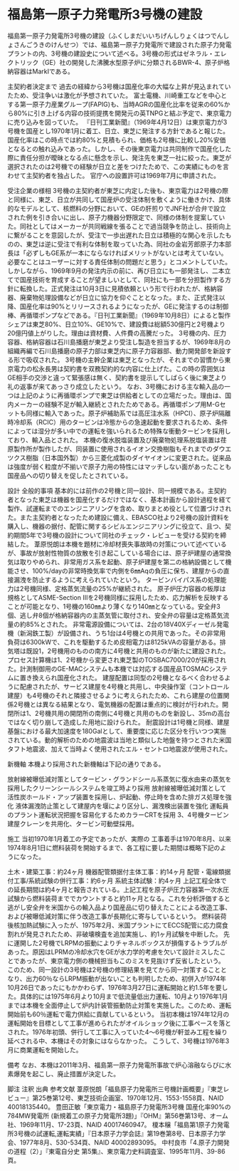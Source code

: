 # 福島第一原子力発電所3号機の建設

福島第一原子力発電所3号機の建設（ふくしまだいいちげんしりょくはつでんしょさんごうきのけんせつ）では、福島第一原子力発電所で建設された原子力発電プラントの内、3号機の建設史について述べる。3号機の形式はゼネラル・エレクトリック（GE）社の開発した沸騰水型原子炉に分類されるBWR-4、原子炉格納容器はMarkIである。

主契約者決定まで
過去の経緯から3号機は国産化率の大幅な上昇が見込まれていたため、受注争いは激化が予想されていた。
富士電機、川崎重工などを中心とする第一原子力産業グループ(FAPIG)も、当時AGRの国産化比率を従来の60%から80%に引き上げる内容の技術提携を開発元の英TNPGと結ぶ予定で、東京電力に売り込みを図っていた。
『日刊工業新聞』（1969年4月12日）は東京電力が3号機を国産とし1970年1月に着工、日立、東芝に発注する方針であると報じた。国産化率はこの時点では約80%と見積もられ、価格も2号機に比較し20%安価となるとの触れ込みであった。しかし、その後東京電力は共同制作で国産化した際に責任分担が曖昧となる点に懸念を示し、発注先を東芝一社に絞った。東芝が選択されたのは2号機での経験が日立と差をつけたためで、この実績にものを言わせて主契約者を独占した。
官庁への設置許可は1969年7月に申請された。

受注企業の様相
3号機の主契約者が東芝に内定した後も、東京電力は2号機の際と同様に、東芝、日立が共同して国産炉の受注体制を敷くように働きかけ、具体的なモデルとして、核燃料の分野において、GEの肝煎りでJNF社が合弁で設立された例を引き合いに出し、原子力機器分野限定で、同様の体制を提案していた。同社としてはメーカーが共同戦線を張ることで過当競争を防止し、技術向上に繋がることを意図したが、受注で一歩出遅れた日立は積極的な関心を示したものの、東芝は逆に受注で有利な体制を取っていた為、同社の金岩芳郎原子力本部長は「必ずしもGE系が一本にならなければメリットがないとは考えていない。必要なことはユーザーに対する責任体制の問題だと思う」とコメントしていた。
しかしながら、1969年9月の発注内示の前に、再び日立にも一部発注し、二本立てで国産技術を育成することが望ましいとして、同社にも一部を分担製作する方針に転換した。正式発注は10月3日に見積依頼という形で行われたが、格納容器、廃棄物処理設備などが日立に協力を仰ぐこととなった。また、正式発注以降、国産化率は90%とリリースされるようになったが、GEに発注するのは制御棒、再循環ポンプなどである。『日刊工業新聞』（1969年10月8日）によると製作シェアは東芝80%、日立10%、GE10%で、建設費は総額530億円と2号機より20億円値上がりした。理由は資材費、人件費の高騰だった。
3号機の内、圧力容器、格納容器は石川島播磨が東芝より受注し製造を担当するが、1969年8月の組織再編で石川島播磨の原子力部は東芝内に原子力容器部、動力開発部を新設する形で吸収された。
3号機の主幹企業は東芝となったが、それまでの習慣から東京電力の松永長男は契約書を双務契約的な内容に仕上げた。この時の雰囲気はGE相手の交渉と違って緊張感は無く、契約書を提示してしばらく後に東芝より礼の返事が来てあっさり成立したという。
なお、3号機における主な輸入品の一つは上記のように再循環ポンプで東芝は供給者としての立場だった。理由は、国内メーカーの経験不足が輸入継続とされたためである。再循環ポンプ用M-Gセットも同様に輸入であった。原子炉補助系では高圧注水系（HPCI）、原子炉隔離時冷却系（RCIC）用のタービンは冷態からの急速起動を要求されるため、条件によっては湿分が多い中での運転を強いられるため特殊な衝動タービンを採用しており、輸入品とされた。
本機の復水脱塩装置及び廃棄物処理系脱塩装置は荏原製作所が製作したが、同装置に使用されるイオン交換樹脂もそれまでのダウエツクス樹脂（日本国外製）から三菱化成製のダイヤイオンに変更された。従来品は強度が弱く粒度が不揃いで原子力用の特性にはマッチしない面があったことも国産品への切り替えを促したとされている。

設計
全般的事項
基本的には前作の2号機と同一設計、同一規模である。主契約者となった東芝は機器を国産化するだけではなく、基本計画から設計過程を経て製作、試運転までのエンジニアリングを含め、取りまとめ役として位置づけされた。また主契約者となったため建設に備え、EBASCO社より2号機の設計資料を購入し、機器の据付、配管に関するシビルエンジニアリングに役立て、且つ、契約期間5年で3号機の設計について同社のチェック・レビューを受ける契約を締結した。
葦原悦朗は本機を題材に冷却材喪失事故時の対策について述べているが、事故が放射性物質の放散を引き起こしている場合には、原子炉建屋の通常換気は取りやめられ、非常用ガス系を起動、原子炉建屋を第二の格納設備として機能させ、100%/dayの非常時換気率で内側を6㎜Aqの負圧に保ち、建屋からの直接漏洩を防止するように考えられていたという。
タービンバイパス系の処理能力は2号機同様、定格蒸気流量の25%が継続された。
原子炉圧力容器の板厚は規格としてASME-Section IIIを2号機同様に採用したため、応力解析を反映することが可能となり、1号機の160㎜より薄くなり140㎜となっている。安全弁3個、逃し弁8個が格納容器内の主蒸気管に取付され、安全弁の容量は定格蒸気流量の約85%とされた。
非常電源設備については、2台の18V40Xディーゼル発電機（新潟鉄工製）が設備され、うち1台は4号機との共用であった。その非常用負荷は6300kWで、これを駆動するため皮相電力は8125kVAの容量がある。排気塔は既設1，2号機用のものの南方に4号機と共用のものが新たに建設された。
プロセス計算機は1、2号機から変更され東芝製のTOSBAC7000/20が採用された。計測制御用のGE-MACシステムも本機では対応する国産品TOSMACシステムに置き換えられ国産化された。
建屋配置は同型の2号機となるべく合わせるように配慮されたが、サービス建屋を4号機と共用し、中央操作室（コントロール建屋）も4号機のそれと隣接させるように考えられたため、これら建屋の位置関係2号機とは異なる結果となり、電気機器の配置は重点的に検討が行われた。開閉所は1、2号機共用の開閉所の南側に4号機と共用のものを新設し、35mの高台ではなく切り崩して造成した用地に設けられた。
耐震設計は1号機と同様、建屋基盤における最大加速度を180Galとして、重要度に応じた区分を行いつつ実施されている。動的解析のための地震波は当地と類似した地盤を持つとされた米国タフト地震波、加えて当時よく使用されたエル・セントロ地震波が使用された。

新機軸
本機より採用された新機軸は下記の通りである。

放射線被曝低減対策としてタービン・グランドシール系蒸気に復水由来の蒸気を採用したクリーンシールシステムを竣工時より採用
放射線被曝低減対策として活性炭ホールド・アップ装置を採用し、炉起動、停止時を含めた排ガス処理を強化
液体漏洩防止策として建屋内を堰により区分し、漏洩検出装置を強化
運転員のプラント運転状況把握を容易化するためカラーCRTを採用
3、4号機タービン建屋クレーンを共用化、タービン可動壁採用。

施工
当初1970年1月着工の予定であったが、実際の
工事着手は1970年8月、以来1974年8月1日に燃料装荷を開始するまで、各工程に要した期間は概略下記のようになった。

土木・建築工事：約24ヶ月
機器配管類据付主体工事：約14ヶ月
配管・電線類据付工事/系統試験の併行工事：約6ヶ月
系統主体試験：約4ヶ月
上記工程全体での延長期間は約4ヶ月と報告されている。上記工程を原子炉圧力容器第一次水圧試験から燃料装荷まででカウントすると約11ヶ月となる。これを分析評価すると逃がし安全弁を米国からの輸入品より国産品に切り替えたことによる改造工事、および被曝低減対策に伴う改造工事が長期化に寄与しているという。
燃料装荷後核加熱試験に入ったが、1975年2月、米国プラントにてECCS配管に応力腐食割れが発見されたため、非破壊検査を追加実施し、約1ヶ月試験を中断した。
先に運開した2号機でLRPMの振動によりチャネルボックスが損傷するトラブルがあった。原因はLPRMの冷却水穴をGEが水力学的考慮を欠いて設計ミスしたことであったが、東京電力側の機械担当もこのミスを見抜けず反省したという。
このため、同一設計の3号機は2号機の修理結果を見てから同一対策することとなり、出力60％ならLRPM振動が出ないことも判明したため、初併入が1974年10月26日であったにもかかわらず、1976年3月27日に運転開始と約1.5年を要した。具体的には1975年6月より10月まで低流量低出力運転、10月より1976年1月までは本機を全面停止して炉内計装管振動防止対策を実施した。このため、運転開始前も60％運転で電力供給に貢献しているという。
当初本機は1974年12月の運転開始を目標として工事が進められたがオイルショック後に工事ペースを落とされた。1976年初頭、併行して工事に入っていた4～6号機が軒並み工程を繰り延べされる中、本機はその対象にはならなかった。
こうして、3号機は1976年3月に商業運転を開始した。

備考
なお、本機は2011年3月、福島第一原子力発電所事故で炉心溶融ならびに水素爆発を起こし、廃止措置が決定した。

脚注
注釈
出典
参考文献
葦原悦朗「福島原子力発電所三号機計画概要」『東芝レビュー』第25巻第12号、東芝技術企画室、1970年12月、1553-1558頁、NAID 40018135440。 
豊田正敏「東京電力・福島原子力発電所3号機 国産化率90%の784MW発電所 (新規着工の原子力発電所3題)」『OHM』第56巻第13号、オーム社、1969年11月、17-23頁、NAID 40017460947。 
榎本穣「福島第1原子力発電所3号機の試運転,運転実績」『日本原子力学会誌』第19巻第8号、日本原子力学会、1977年8月、530-534頁、NAID 40002893095。 
中村良市「4.原子力開発の道程（2）」『東電自分史 第5集』、東京電力史料調査室、1995年11月、39-86頁。